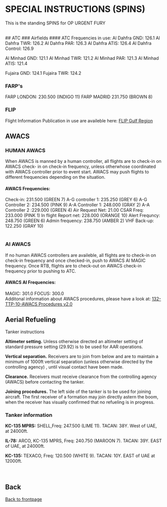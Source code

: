 # SPECIAL INSTRUCTIONS (SPINS)
This is the standing SPINS for OP URGENT FURY

<br>
## ATC
### Airfields
#### ATC Frequencies in use:
Al Dahfra GND: 126.1
Al Dahfra TWR: 126.2
Al Dahfra PAR: 126.3
Al Dahfra ATIS: 126.4
Al Dahfra Control: 126.9

Al Minhad GND: 121.1
Al Minhad TWR: 121.2
Al Minhad PAR: 121.3
Al Minhad ATIS: 121.4

Fujaira GND: 124.1
Fujaira TWR: 124.2


### FARP's
FARP LONDON: 230.500 (INDIGO 11)
FARP MADRID 231.750 (BROWN 8)

### FLIP
Flight Information Publication in use are availeble here:
[FLIP Gulf Region](https://www.dropbox.com/s/sp91zf63rx0esao/FLIP_GULFR2_EC1.pdf?dl=0)


## AWACS

### HUMAN AWACS
When AWACS is manned by a human controller, all flights are to check-in on AWACS check- in on check-in frequency, unless otherwhose coordinated with AWACS controller prior to event start.
AWACS may push flights to different frequencies depending on the situation.
<br>
#### AWACS Frequencies:
Check-in: 231.500 (GREEN 7)
A-G controller 1: 235.250 (GREY 6)
A-G Controller 2: 234.500 (PINK 9)
A-A Controller 1: 248.000 (GRAY 2)
A-A Controller 2 :229.000 (GREEN 4)
Air Request Net: 21.00
CSAR Freq: 233.000 (PINK 1)
In flight Report net: 228.000 (ORANGE 10)
Alert Frequncy: 248.750 (GREEN 6)
Admin frequency: 238.750 (AMBER 2)
VHF Back-up: 122.250 (GRAY 10)
<br>
<br>
### AI AWACS
If no human AWACS controllers are availeble, all flights are to check-in on check-in frequency and once checked-in, push to AWACS AI MAGIC frequency. Once RTB, flights are to check-out on AWACS check-in frequency prior to pushing to ATC.
<br>
#### AWACS AI Frequencies:
MAGIC: 301.0
FOCUS: 300.0
<br>
Additonal information about AWACS procedures, please have a look at:
[132-TTP-10-AWACS Procedures v2.0](https://www.dropbox.com/s/udeqz9vxqawkiui/132-TTP-10-AWACS%20v2.0.pdf?dl=0)




## Aerial Refueling
Tanker instructions

**Altimeter setting.**
Unless otherwise directed an altimeter setting of standard pressure setting (29.92) is to be used for AAR operations.

**Vertical separation.**
Receivers are to join from below and are to maintain a minimum of 1000ft vertical separation (unless otherwise directed by the controlling agency) , until visual contact have been made.

**Clearance.**
Receivers must receive clearance from the controlling agency (AWACS) before contacting the tanker.

**Joining procedures.**
The left side of the tanker is to be used for joining aircraft. The first receiver of a formation may join directly astern the boom, when the receiver has visually confirmed that no refueling is in progress.


### Tanker information
**KC-135 MPRS:**
SHELL,Freq: 247.500 (LIME 11). TACAN: 38Y.
West of UAE, at 24000ft.

**IL-78:**
ARCO, KC-135 MPRS, Freq: 240.750 (MAROON 7). TACAN: 39Y.
EAST of UAE, at 24000ft.

**KC-135:**
TEXACO, Freq: 120.500 (WHITE 9). TACAN: 10Y.
EAST of UAE at 12000ft.
<br>
<br>
<br>
## Back
[Back to frontpage](https://132nd-vwing.github.io/OPUF-Brief/)